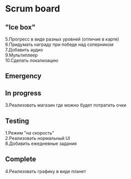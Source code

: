 # Scrum board

"Ice box"
---------------------
5.Прогресс в виде разных уровней (отличие в карте)  
6.Придумать награду при победе над соперником  
7.Добавить аудио  
9.Мультиплеер  
10.Сделать локализацию  

Emergency
---------------------

In progress
---------------------
3.Реализовать магазин где можно будет потратить очки   

Testing
---------------------
1.Режим "на скорость"  
2.Реализовать нормальный UI  
8.Добавить ежедневные задания  

Complete
---------------------
4.Реализовать графику в виде планет  

